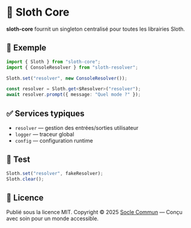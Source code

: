 # 🧩 Sloth Core

**sloth-core** fournit un singleton centralisé pour toutes les librairies Sloth.

## 🔌 Exemple

```ts
import { Sloth } from "sloth-core";
import { ConsoleResolver } from "sloth-resolver";

Sloth.set("resolver", new ConsoleResolver());

const resolver = Sloth.get<$Resolver>("resolver");
await resolver.prompt({ message: "Quel mode ?" });
```

## ✅ Services typiques

- `resolver` — gestion des entrées/sorties utilisateur
- `logger` — traceur global
- `config` — configuration runtime

## 🧪 Test

```ts
Sloth.set("resolver", fakeResolver);
Sloth.clear();
```

## 📜 Licence

Publié sous la licence MIT. Copyright © 2025 [Socle Commun](https://github.com/socle-commun) — Conçu avec soin pour un monde accessible.
